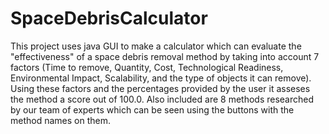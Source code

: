 # SpaceDebrisCalculator

This project uses java GUI to make a calculator which can evaluate the "effectiveness" of a space debris removal method by taking into account 7 factors (Time to remove, Quantity, Cost, Technological Readiness, Environmental Impact, Scalability, and the type of objects it can remove). Using these factors and the percentages provided by the user it asseses the method a score out of 100.0. Also included are 8 methods researched by our team of experts which can be seen using the buttons with the method names on them.
